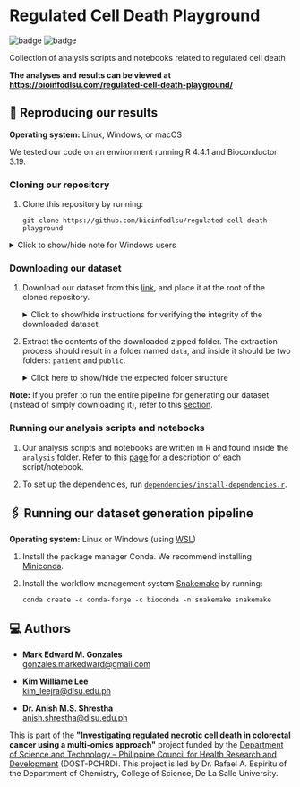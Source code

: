 # Regulated Cell Death Playground

![badge][badge-r]
![badge][badge-python]

Collection of analysis scripts and notebooks related to regulated cell death

**The analyses and results can be viewed at https://bioinfodlsu.com/regulated-cell-death-playground/**

## 🧪 Reproducing our results

**Operating system:** Linux, Windows, or macOS

We tested our code on an environment running R 4.4.1 and Bioconductor 3.19.

### Cloning our repository

1. Clone this repository by running:

   ```
   git clone https://github.com/bioinfodlsu/regulated-cell-death-playground
   ```
<details>
   <summary>Click to show/hide note for Windows users</summary> <br>
   We recommend Windows users to avoid placing the cloned repository inside a deeply nested folder. The reason is that some scripts/notebooks (e.g., for the analysis of data from The Cancer Genome Atlas) require writing and reading files with long filenames. Dealing with Windows' 260-character path length limit can be quite tricky: https://blog.r-project.org/2023/03/07/path-length-limit-on-windows/
</details>

### Downloading our dataset

1. Download our dataset from this [link](), and place it at the root of the cloned repository.

   <details>
      <summary>Click to show/hide instructions for verifying the integrity of the downloaded dataset</summary> <br>
      If you want to verify the integrity of the downloaded dataset, compute the SHA-512 checksum of the downloaded zipped folder using a hashing utility like <code>certutil</code> in Windows, <code>shasum</code> in Mac, or <code>sha512sum</code> in Linux. You should obtain the following checksum: <br> <br>
      <pre>checksum!</pre>
   </details>

1. Extract the contents of the downloaded zipped folder. The extraction process should result in a folder named `data`, and inside it should be two folders: `patient` and `public`.

   <details>
      <summary>Click here to show/hide the expected folder structure</summary> <br>
      
      - `regulated-cell-death-playground` (root)
        - `data`
          - `patient`
          - `public`
        - `analysis`
        - ...
   </details>

**Note:** If you prefer to run the entire pipeline for generating our dataset (instead of simply downloading it), refer to this [section](https://github.com/bioinfodlsu/regulated-cell-death-playground?tab=readme-ov-file#%EF%B8%8F-running-our-dataset-generation-pipeline).

### Running our analysis scripts and notebooks

1. Our analysis scripts and notebooks are written in R and found inside the `analysis` folder. Refer to this [page](https://bioinfodlsu.com/regulated-cell-death-playground/) for a description of each script/notebook.

1. To set up the dependencies, run [`dependencies/install-dependencies.r`](https://github.com/bioinfodlsu/regulated-cell-death-playground/blob/main/dependencies/install-dependencies.r).

## 🖇️ Running our dataset generation pipeline

**Operating system:** Linux or Windows (using [WSL](https://learn.microsoft.com/en-us/windows/wsl/install))

1. Install the package manager Conda. We recommend installing [Miniconda](https://docs.anaconda.com/miniconda/install/).
1. Install the workflow management system [Snakemake](https://snakemake.readthedocs.io/en/stable/index.html) by running:

   ```
   conda create -c conda-forge -c bioconda -n snakemake snakemake
   ```

## 💻 Authors

- **Mark Edward M. Gonzales** <br>
  gonzales.markedward@gmail.com

- **Kim Williame Lee** <br>
  kim_leejra@dlsu.edu.ph

- **Dr. Anish M.S. Shrestha** <br>
  anish.shrestha@dlsu.edu.ph

This is part of the **"Investigating regulated necrotic cell death in colorectal cancer using a multi-omics approach"** project funded by the [Department of Science and Technology &ndash; Philippine Council for Health Research and Development](https://www.pchrd.dost.gov.ph/) (DOST-PCHRD). This project is led by Dr. Rafael A. Espiritu of the Department of Chemistry, College of Science, De La Salle University.

[badge-r]: https://img.shields.io/badge/r-%23276DC3.svg?style=flat&logo=r&logoColor=white
[badge-python]: https://img.shields.io/badge/python-3670A0?style=flat&logo=python&logoColor=white
